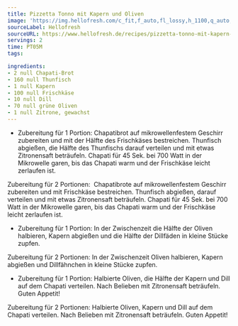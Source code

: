 ```yaml
---
title: Pizzetta Tonno mit Kapern und Oliven
image: 'https://img.hellofresh.com/c_fit,f_auto,fl_lossy,h_1100,q_auto,w_2600/hellofresh_s3/image/pizzetta-tonno-mit-kapern-und-oliven-6f8d2179.jpg'
sourceLabel: Hellofresh
sourceURL: https://www.hellofresh.de/recipes/pizzetta-tonno-mit-kapern-und-oliven-61de9c9fc21ade0d1a69c582
servings: 2
time: PT05M
tags:

ingredients:
- 2 null Chapati-Brot
- 160 null Thunfisch
- 1 null Kapern
- 100 null Frischkäse
- 10 null Dill
- 70 null grüne Oliven
- 1 null Zitrone, gewachst
---
```


- Zubereitung für 1 Portion: 
Chapatibrot auf mikrowellenfestem Geschirr zubereiten und mit der Hälfte des Frischkäses bestreichen. Thunfisch abgießen, die Hälfte des Thunfischs darauf verteilen und mit etwas Zitronensaft beträufeln. Chapati für 45 Sek. bei 700 Watt in der Mikrowelle garen, bis das Chapati warm und der Frischkäse leicht zerlaufen ist.  

Zubereitung für 2 Portionen: ﻿
Chapatibrote auf mikrowellenfestem Geschirr zubereiten und mit Frischkäse bestreichen. Thunfisch abgießen, darauf verteilen und mit etwas Zitronensaft beträufeln. Chapati für 45 Sek. bei 700 Watt in der Mikrowelle garen, bis das Chapati warm und der Frischkäse leicht zerlaufen ist.
- Zubereitung für 1 Portion: 
In der Zwischenzeit die Hälfte der Oliven halbieren, Kapern abgießen und die Hälfte der Dillfäden in kleine Stücke zupfen.   

Zubereitung für 2 Portionen: 
In der Zwischenzeit Oliven halbieren, Kapern abgießen und Dillfähnchen in kleine Stücke zupfen.
- Zubereitung für 1 Portion: 
Halbierte Oliven, die Hälfte der Kapern und Dill auf dem Chapati verteilen. Nach Belieben mit Zitronensaft beträufeln. Guten Appetit!   

Zubereitung für 2 Portionen: 
Halbierte Oliven, Kapern und Dill auf dem Chapati verteilen. Nach Belieben mit Zitronensaft beträufeln. Guten Appetit!
